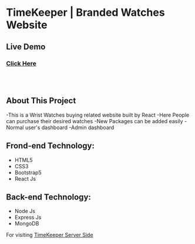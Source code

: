 # TimeKeeper | Branded Watches Website

## Live Demo
### [Click Here](https://time-keeper-19d8e.web.app/)

<br>
<br>

## About This Project
-This is a Wrist Watches buying related website built by React
-Here People can purchase their desired watches
-New Packages can be added easily
-Normal user's dashboard
-Admin dashboard

## Frond-end Technology:
- HTML5
- CSS3
- Bootstrap5
- React Js
## Back-end Technology:
- Node Js
- Express Js
- MongoDB

For visiting [TimeKeeper Server Side](https://github.com/mahmudurbd/timekeeper-website-server-side)
